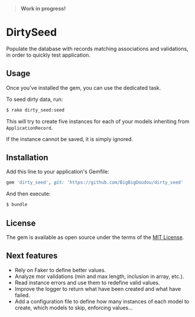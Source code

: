 > **Work in progress!**

# DirtySeed

Populate the database with records matching associations and validations, in order to quickly test application.

## Usage

Once you've installed the gem, you can use the dedicated task.

To seed dirty data, run:
```bash
$ rake dirty_seed:seed
```

This will try to create five instances for each of your models inheriting from `ApplicationRecord`.

If the instance cannot be saved, it is simply ignored.

## Installation

Add this line to your application's Gemfile:

```ruby
gem 'dirty_seed', git: 'https://github.com/BigBigDoudou/dirty_seed'
```

And then execute:
```bash
$ bundle
```

## License

The gem is available as open source under the terms of the [MIT License](https://opensource.org/licenses/MIT).

## Next features

* Rely on Faker to define better values.
* Analyze mor validations (min and max length, inclusion in array, etc.).
* Read instance errors and use them to redefine valid values.
* Improve the logger to return what have been created and what have failed.
* Add a configuration file to define how many instances of each model to create, which models to skip, enforcing values...
